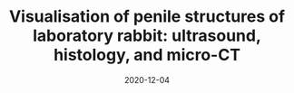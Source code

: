 ---
title: "Visualisation of penile structures of laboratory rabbit: ultrasound, histology, and micro-CT"
collection: publications
permalink: /publication/2020-12-04-paper-2
# excerpt: 'This paper discusses the limitations of current imaging methods in pre-clinical and animal model studies of penile disease, particularly due to the small size of the rat penis. It presents a comparative study of ultrasound, histopathological analysis, and micro-computed tomography, concluding that micro-computed tomography, due to its ability to provide a three-dimensional view, should be the primary method used in pre-clinical trials and animal model studies.'
date: 2020-12-04
venue: 'E3S Web of Conferences'
paperurl: 'http://iliapopov17.github.io/files/Papers/Visualisation of penile structures of laboratory rabbit ultrasound, histology, and micro-CT.pdf'
citation: 'Kogan, M.; Popov, I.; Mitrin, B.; <b>Popov, I.</b>; Sadyrin, E.; Pasetchnik, D.; Ermakov, A.; Ugrekhelidze, N.; Kulikova, N. <i>E3S Web Conf</i>. 2020, 210, 06016,<br/>[![DOI](https://img.shields.io/badge/DOI-10.1051%2Fe3sconf%2F202021006016-blue)](https://doi.org/10.1051/e3sconf/202021006016)'
---